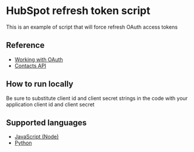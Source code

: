 # HubSpot refresh token script

This is an example of script that will force refresh OAuth access tokens

## Reference

- [Working with OAuth](https://developers.hubspot.com/docs/api/working-with-oauth)
- [Contacts API ](https://developers.hubspot.com/docs/api/crm/contacts)

## How to run locally
Be sure to substitute client id and client secret strings in the code with your application client id and client secret
 
## Supported languages

* [JavaScript (Node)](node/refresh.js)
* [Python](python/refresh.py)

